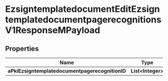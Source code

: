 

# EzsigntemplatedocumentEditEzsigntemplatedocumentpagerecognitionsV1ResponseMPayload

## Properties

Name | Type | Description | Notes
------------ | ------------- | ------------- | -------------
**aPkiEzsigntemplatedocumentpagerecognitionID** | **List&lt;Integer&gt;** |  | 




